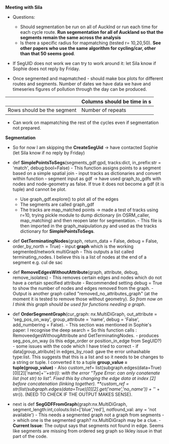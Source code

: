 **Meeting with Sila**
- Questions:
    - Should segmentation be run on all of Aucklnd or run each time for each cycle route. **Run segementation for all of Auckland so that the segments remain the same across the analysis**
    - Is there a specific radius for mapmatching (tested r= 10,20,50). **See other papers who use the same algorithm for cycling/car, other than that 50 seems good**.
 
- If SegUID does not work we can try to work around it: let Sila know if Sophie does not reply by Friday.
- Once segmented and mapmatched - should make box plots for different routes and segments. Number of dates we have data we have and timeseries figures of pollution through the day can be produced.

|   | Columns should be time in s |
| ------------- | ------------- |
| Rows should be the segment  | Number of repeats  |

- Can work on mapmatching the rest of the cycles even if segmentation not prepared. 

**Segmentation**
- So for now I am skipping the **CreateSegUid** -> have contacted Sophie (let Sila know if no reply by Friday)
- def **SimplePointsToSegs**(segments_gdf:gpd, tracks:dict, in_prefix:str = 'match', debug:bool=False)
      - This function assigns points to a segment based on a simple spatial join
          - input tracks as dictionaries and convert within function
          - segment input as gdf -> have used graph_to_gdfs with nodes and node-geometry as false. If true it does not become a gdf (it is tuple) and cannot be plot.
    - Use graph_gdf.explore() to plot all of the edges
    - The segments are called graph_gdf
    - The tracks are map_matched points -> made a test of tracks using r=10, trying pickle module to dump dictionary (in OSRM_caller, map_matching) and then reopen later for segmentation.
          - This file is then imported in the graph_maipulation.py and used as the tracks dictionary for **SimplePointsToSegs**.

- def **GetTerminatingNodes**(graph, return_data = False, debug = False, order_by_north = True)
      - input **graph** which is the working segmented/network multiGraph
      - This outputs a list called terminating_nodes. I believe this is a list of nodes at the end of a segment e.g. cul de sac

- def **RemoveEdgesWithoutAttribute**(graph, attribute, debug, remove_isolates)
      - This removes certain edges and nodes which do not have a certain specified attribute
      - Recommended setting debug = True to show the number of nodes and edges removed from the graph.
      - Output is another graph called "removed_no_attributes_graph" (at the moment it is tested to remove those without geometry). *So from now on I think this graph should be used for functions needing a graph*.

- def **OrderSegmentGraph**(cur_graph: nx.MultiDiGraph, out_attribute = 'seg_pos_on_way', group_attribute = 'name', debug = 'False', add_numbering = False).
      - This section was mentioned in Sophie's paper: I recognise the deep search
      = So this function calls : RemoveedgesWithougAttribute and GetTerminatingNodes.
      - produces seg_pos_on_way (is this edge_order or position_in_edge from SegUID?)
      - some issues with the code which I have tried to correct
          - if data[group_atribute] in edges_by_road: gave the error unhashable type:list. This suggests that this is a list and so it needs to be changes to a string or tuple. I converted it to a tuple **group_value = tuple(group_value)**
      - Also custom_ref= list(subgraph.edges(data=True)[0][2]['name]+'_'+str(i): with the error "Type Error: can only conatenate list (not str) to list". Fixed this by changing the edge data at index [2] before concatenation (linking together). **custom_ref = str(list(subgraph.edges(data=True)[0][2].get('name','no_name')) + '_' + str(i). (NEED TO CHECK IF THE OUTPUT MAKES SENSE).

- next is def **SegGDFFromGraph**(graph:nx.MultiDiGraph, segment_length:int,colouts:list=['blue','red'], notfound_val: any = 'not available')
      - This needs a segmented graph not a graph from segments -> which one is the segmented graph? nx.MultiDiGraph may be a clue.
      - **Current Issue**: The output says that segments not found in edge. Seems like segments are missing from ordered seg graph so likley issue in that part of the code.
          
